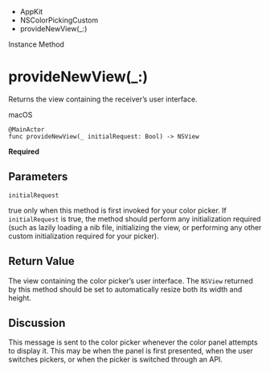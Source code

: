 

- AppKit
- NSColorPickingCustom
-  provideNewView(\_:) 

Instance Method

# provideNewView(\_:)

Returns the view containing the receiver’s user interface.

macOS

``` source
@MainActor
func provideNewView(_ initialRequest: Bool) -> NSView
```

**Required**

## Parameters 

`initialRequest`  

true only when this method is first invoked for your color picker. If `initialRequest` is true, the method should perform any initialization required (such as lazily loading a nib file, initializing the view, or performing any other custom initialization required for your picker).

## Return Value

The view containing the color picker’s user interface. The `NSView` returned by this method should be set to automatically resize both its width and height.

## Discussion

This message is sent to the color picker whenever the color panel attempts to display it. This may be when the panel is first presented, when the user switches pickers, or when the picker is switched through an API.

